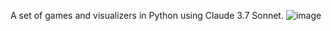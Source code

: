 A set of games and visualizers in Python using Claude 3.7 Sonnet.
![image](https://github.com/user-attachments/assets/a2069e0f-4c4c-4556-ad0e-8cdf6bbeab85)
